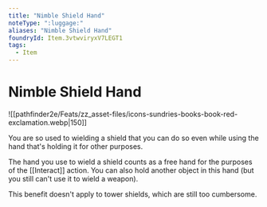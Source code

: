 ```yaml
---
title: "Nimble Shield Hand"
noteType: ":luggage:"
aliases: "Nimble Shield Hand"
foundryId: Item.3vtwviryxV7LEGT1
tags:
  - Item
---
```


# Nimble Shield Hand
![[pathfinder2e/Feats/zz_asset-files/icons-sundries-books-book-red-exclamation.webp|150]]

You are so used to wielding a shield that you can do so even while using the hand that's holding it for other purposes.

The hand you use to wield a shield counts as a free hand for the purposes of the [[Interact]] action. You can also hold another object in this hand (but you still can't use it to wield a weapon).

This benefit doesn't apply to tower shields, which are still too cumbersome.
